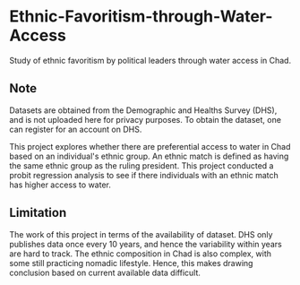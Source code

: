# Ethnic-Favoritism-through-Water-Access
Study of ethnic favoritism by political leaders through water access in Chad. 

## Note 
Datasets are obtained from the Demographic and Healths Survey (DHS), and is not uploaded here for privacy purposes. To obtain the dataset, one can register for an account on DHS. 

This project explores whether there are preferential access to water in Chad based on an individual's ethnic group. An ethnic match is defined as having the same ethnic group as the ruling president.
This project conducted a probit regression analysis to see if there individuals with an ethnic match has higher access to water.


## Limitation
The work of this project in terms of the availability of dataset. DHS only publishes data once every 10 years, and hence the variability within years are hard to track.
The ethnic composition in Chad is also complex, with some still practicing nomadic lifestyle. Hence, this makes drawing conclusion based on current available data difficult. 
